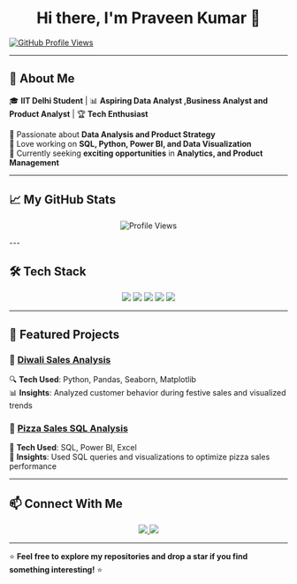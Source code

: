 

<h1 align="center">Hi there, I'm Praveen Kumar 👋</h1>


[![GitHub Profile Views](https://komarev.com/ghpvc/?username=praveen2153&color=blue)](https://github.com/praveen2153)

---

## 🚀 About Me

🎓 **IIT Delhi Student** | 📊 **Aspiring Data Analyst ,Business Analyst and Product Analyst** | 🏆 **Tech Enthusiast**

🔹 Passionate about **Data Analysis and Product Strategy**  
🔹 Love working on **SQL, Python, Power BI, and Data Visualization**  
🔹 Currently seeking **exciting opportunities** in **Analytics, and Product Management**

---

## 📈 My GitHub Stats

<p align="center">
  <img src="https://komarev.com/ghpvc/?username=praveen2153&style=flat-square&color=blue" alt="Profile Views">
</p>
---

## 🛠️ Tech Stack

<p align="center">
  <img src="https://img.shields.io/badge/Python-3776AB?style=for-the-badge&logo=python&logoColor=white">
  <img src="https://img.shields.io/badge/SQL-CC2927?style=for-the-badge&logo=microsoft-sql-server&logoColor=white">
  <img src="https://img.shields.io/badge/Tableau-E97627?style=for-the-badge&logo=tableau&logoColor=white">
  <img src="https://img.shields.io/badge/Power%20BI-F2C811?style=for-the-badge&logo=power%20bi&logoColor=black">
  <img src="https://img.shields.io/badge/Excel-217346?style=for-the-badge&logo=microsoft-excel&logoColor=white">
</p>

---

## 📌 Featured Projects

### 🔹 **[Diwali Sales Analysis](https://github.com/praveen2153/diwali-sales-analysis)**  
🔍 **Tech Used**: Python, Pandas, Seaborn, Matplotlib  
📊 **Insights**: Analyzed customer behavior during festive sales and visualized trends


### 🔹 **[Pizza Sales SQL Analysis](https://github.com/praveen2153/pizza-sales-sql-analysis)**  
🍕 **Tech Used**: SQL, Power BI, Excel  
📌 **Insights**: Used SQL queries and visualizations to optimize pizza sales performance

---

## 📫 Connect With Me

<p align="center">
  <a href="https://www.linkedin.com/in/praveen-kumar-957b5123b" target="_blank">
    <img src="https://img.shields.io/badge/LinkedIn-0A66C2?style=for-the-badge&logo=linkedin&logoColor=white">
  </a>
  <a href="mailto:kumarpraveen215342@gmail.com">
    <img src="https://img.shields.io/badge/Gmail-D14836?style=for-the-badge&logo=gmail&logoColor=white">
  </a>
</p>

---

⭐ **Feel free to explore my repositories and drop a star if you find something interesting!** ⭐
